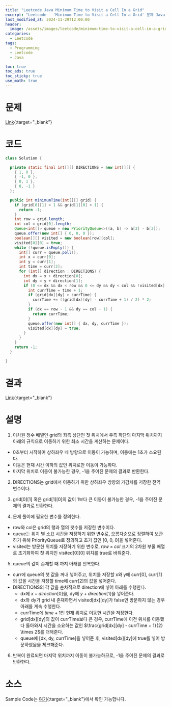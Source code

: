 ```yaml
---
title: "Leetcode Java Minimum Time to Visit a Cell In a Grid"
excerpt: "Leetcode - 'Minimum Time to Visit a Cell In a Grid' 문제 Java 풀이"
last_modified_at: 2024-11-29T12:00:00
header:
  image: /assets/images/leetcode/minimum-time-to-visit-a-cell-in-a-grid.png
categories:
  - Leetcode
tags:
  - Programming
  - Leetcode
  - Java

toc: true
toc_ads: true
toc_sticky: true
use_math: true
---
```

# 문제
[Link](https://leetcode.com/problems/minimum-time-to-visit-a-cell-in-a-grid/){:target="_blank"}

# 코드
```java
class Solution {

  private static final int[][] DIRECTIONS = new int[][] {
    { 1, 0 },
    { -1, 0 },
    { 0, 1 },
    { 0, -1 }
  };

  public int minimumTime(int[][] grid) {
    if (grid[0][1] > 1 && grid[1][0] > 1) {
      return -1;
    }
    int row = grid.length;
    int col = grid[0].length;
    Queue<int[]> queue = new PriorityQueue<>((a, b) -> a[2] - b[2]);
    queue.offer(new int[] { 0, 0, 0 });
    boolean[][] visited = new boolean[row][col];
    visited[0][0] = true;
    while (!queue.isEmpty()) {
      int[] curr = queue.poll();
      int x = curr[0];
      int y = curr[1];
      int time = curr[2];
      for (int[] direction : DIRECTIONS) {
        int dx = x + direction[0];
        int dy = y + direction[1];
        if (0 <= dx && dx < row && 0 <= dy && dy < col && !visited[dx][dy]) {
          int currTime = time + 1;
          if (grid[dx][dy] > currTime) {
            currTime += ((grid[dx][dy] - currTime + 1) / 2) * 2;
          }
          if (dx == row - 1 && dy == col - 1) {
            return currTime;
          }
          queue.offer(new int[] { dx, dy, currTime });
          visited[dx][dy] = true;
        }
      }
    }
    return -1;
  }

}
```

# 결과
[Link](https://leetcode.com/problems/minimum-time-to-visit-a-cell-in-a-grid/submissions/1465438735/){:target="_blank"}

# 설명
1. 이차원 정수 배열인 grid의 좌측 상단인 첫 위치에서 우측 하단의 마지막 위치까지 아래의 규칙으로 이동하기 위한 최소 시간을 계산하는 문제이다.
- 0초부터 시작하여 상하좌우 네 방향으로 이동이 가능하며, 이동에는 1초가 소요된다.
- 이동은 현재 시간 이하의 값인 위치로만 이동이 가능하다.
- 마지막 위치로 이동이 불가능한 경우, -1을 주어진 문제의 결과로 반환한다.

2. DIRECTIONS는 grid에서 이동하기 위한 상하좌우 방향의 가감치를 저장한 전역 변수이다.

3. grid[0][1] 혹은 grid[1][0]의 값이 1보다 큰 이동이 불가능한 경우, -1을 주어진 문제의 결과로 반환한다.

4. 문제 풀이에 필요한 변수를 정의한다.
- row와 col은 grid의 행과 열의 갯수를 저장한 변수이다.
- queue는 위치 별 소요 시간을 저장하기 위한 변수로, 오름차순으로 정렬하여 보관하기 위해 PriorityQueue로 정의하고 초기 값인 [0, 0, 0]을 넣어준다.
- visited는 방문한 위치를 저장하기 위한 변수로, $row \times col$ 크기의 2차원 부울 배열로 초기화하여 첫 위치인 visited[0][0] 위치를 true로 바꿔준다.

5. queue의 값이 존재할 때 까지 아래를 반복한다.
- curr에 queue의 첫 값을 꺼내 넣어주고, 위치를 저장할 x와 y에 curr[0], curr[1]의 값을 시간을 저장할 time에 curr[2]의 값을 넣어준다.
- DIRECTIONS의 각 값을 순차적으로 direction에 넣어 아래를 수행한다.
  - dx에 $x + direction[0]$을, dy에 $y + direction[1]$을 넣어준다.
  - dx와 dy가 grid 내 존재하면서 visited[dx][dy]가 false인 방문하지 않는 경우 아래를 계속 수행한다.
  - currTime에 $time + 1$인 현재 위치로 이동한 시간을 저장한다.
  - grid[dx][dy]의 값이 currTime보다 큰 경우, currTime에 이전 위치를 이동했다 돌아와서 시간을 소요하는 값인 $\frac{grid[dx][dy] - currTime + 1}{2} \times 2$를 더해준다.
  - queue에 [dx, dy, currTime]을 넣어준 후, visited[dx][dy]에 true를 넣어 방문하였음을 체크해준다.

6. 반복이 완료되면 마지막 위치까지 이동이 불가능하므로, -1을 주어진 문제의 결과로 반환한다.

# 소스
Sample Code는 [여기](https://github.com/GracefulSoul/leetcode/blob/master/src/main/java/gracefulsoul/problems/MinimumTimeToVisitACellInAGrid.java){:target="_blank"}에서 확인 가능합니다.